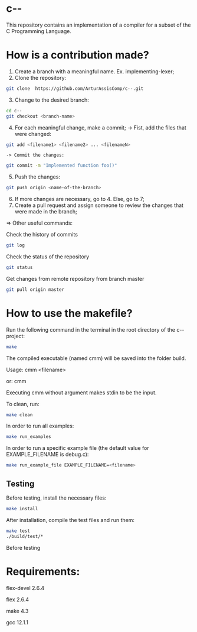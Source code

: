 # c--

This repository contains an implementation of a compiler for a subset of the C Programming Language.

# How is a contribution made?

1. Create a branch with a meaningful name. Ex. implementing-lexer;
2. Clone the repository: 
```bash
git clone  https://github.com/ArturAssisComp/c--.git
```
3. Change to the desired branch: 
```bash
cd c--
git checkout <branch-name>
```
4. For each meaningful change, make a commit;
    -> Fist, add the files that were changed: 
```bash
git add <filename1> <filename2> ... <filenameN>
```
    -> Commit the changes: 
```bash
git commit -m "Implemented function foo()"
```
5. Push the changes: 
```bash
git push origin <name-of-the-branch>
```
6. If more changes are necessary, go to 4. Else,
   go to 7;
7. Create a pull request and assign someone to review the changes
   that were made in the branch;

=> Other useful commands:

Check the history of commits
```bash
git log
```
Check the status of the repository
```bash
git status
```
Get changes from remote repository from branch master
```bash
git pull origin master
```
# How to use the makefile?

Run the following command in the terminal in the root directory of the c-- project:
```bash
make
```  
The compiled executable (named cmm) will be saved into the folder build.

Usage: cmm \<filename\>

or:    cmm

Executing cmm without argument makes stdin to be the input.

To clean, run:
```bash
make clean
```

In order to run all examples:
```bash
make run_examples
```

In order to run a specific example file (the default value for EXAMPLE_FILENAME is debug.c):
```bash
make run_example_file EXAMPLE_FILENAME=<filename>
```


## Testing

Before testing, install the necessary files:
```bash
make install
```  
After installation, compile the test files and run them:
```bash
make test
./build/test/*
```  





Before testing 
# Requirements:

flex-devel 2.6.4 

flex       2.6.4

make       4.3

gcc        12.1.1
